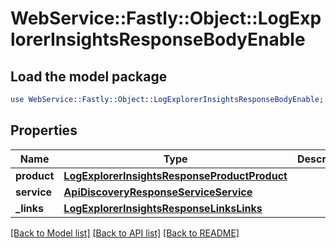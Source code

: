 # WebService::Fastly::Object::LogExplorerInsightsResponseBodyEnable

## Load the model package
```perl
use WebService::Fastly::Object::LogExplorerInsightsResponseBodyEnable;
```

## Properties
Name | Type | Description | Notes
------------ | ------------- | ------------- | -------------
**product** | [**LogExplorerInsightsResponseProductProduct**](LogExplorerInsightsResponseProductProduct.md) |  | [optional] 
**service** | [**ApiDiscoveryResponseServiceService**](ApiDiscoveryResponseServiceService.md) |  | [optional] 
**_links** | [**LogExplorerInsightsResponseLinksLinks**](LogExplorerInsightsResponseLinksLinks.md) |  | [optional] 

[[Back to Model list]](../README.md#documentation-for-models) [[Back to API list]](../README.md#documentation-for-api-endpoints) [[Back to README]](../README.md)


